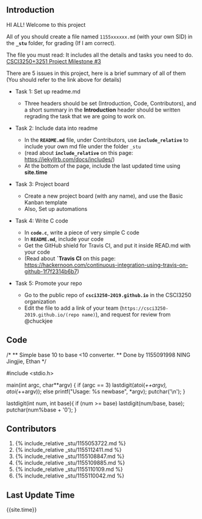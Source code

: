 ## Introduction 
HI ALL! Welcome to this project

All of you should create a file named `1155xxxxxx.md` (with your own SID) in the **`_stu`** folder, for grading (If I am correct).

The file you must read: It includes all the details and tasks you need to do. 
[CSCI3250+3251 Project Milestone #3](https://github.com/csci3250-2019/project-team-g/blob/master/tasks.md)

There are 5 issues in this project, here is a brief summary of all of them (You should refer to the link above for details)

- Task 1: Set up readme.md
   
    - Three headers should be set (Introduction, Code, Contributors), and a short summary in the **Introduction** header should be written regrading the task that we are going to work on. 
  
- Task 2: Include data into readme

     - In the  **`README.md`** file, under Contributors, use **`include_relative`** to include your own md file under the folder `_stu`
     - (read about **`include_relative`** on this page: https://jekyllrb.com/docs/includes/) 
     - At the bottom of the page, include the last updated time using **site.time**
     
- Task 3: Project board

   - Create a new project board (with any name), and use the Basic Kanban template
   - Also, Set up automations

      
- Task 4: Write C code

     - In **`code.c`**, write a piece of very simple C code
     - In **`README.md`**, include your code
     - Get the GitHub shield for Travis CI, and put it inside READ.md with your code
     - (Read about **`Travis CI** on this page: https://hackernoon.com/continuous-integration-using-travis-on-github-1f7f2314b6b7) 
      
- Task 5: Promote your repo

    - Go to the public repo of **`csci3250-2019.github.io`** in the CSCI3250 organization
    - Edit the file to add a link of your team (`https://csci3250-2019.github.io/(repo name)`), and request for review from @chuckjee

## Code 


/*
** Simple base 10 to base <10 converter.
** Done by 1155091998 NING Jingjie, Ethan
*/

#include <stdio.h>

main(int argc, char**argv)
   {
   if (argc == 3)
      lastdigit(atoi(*++argv), atoi(*++argv));
   else
      printf("Usage: %s newbase", *argv);
   putchar('\n');
   }

lastdigit(int num, int base){
   if (num >= base)
      lastdigit(num/base, base);
   putchar(num%base + '0');
}


## Contributors
1. {% include_relative _stu/1155053722.md %}
2. {% include_relative _stu/1155112411.md %}
3. {% include_relative _stu/1155108847.md %}
4. {% include_relative _stu/1155109885.md %}
5. {% include_relative _stu/1155110109.md %}
6. {% include_relative _stu/1155110042.md %}

## Last Update Time
{{site.time}}
